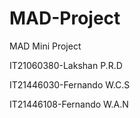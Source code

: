 # MAD-Project
MAD Mini Project

IT21060380-Lakshan P.R.D

IT21446030-Fernando W.C.S

IT21446108-Fernando W.A.N

